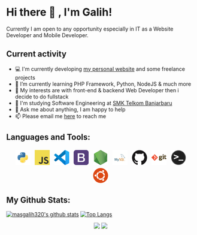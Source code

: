 # Hi there 👋 , I'm Galih!
Currently I am open to any opportunity especially in IT as a Website Developer and Mobile Developer.

## Current activity

- 💻 I'm currently developing <a href="https://galihsptr.id">my personal website</a> and some freelance projects
- 📖 I’m currently learning PHP Framework, Python, NodeJS & much more
- 🤔 My interests are with front-end & backend Web Developer then i decide to do fullstack
- 💼 I'm studying Software Engineering at <a href="https://smktelkom-bjb.sch.id">SMK Telkom Banjarbaru</a>
- 💬 Ask me about anything, I am happy to help
- 📫 Please email me <a href="mailto:masgalih320@gmail.com">here</a> to reach me

## Languages and Tools:
<p align="center">
<img src="https://raw.githubusercontent.com/github/explore/80688e429a7d4ef2fca1e82350fe8e3517d3494d/topics/python/python.png" alt="Python" height="40" style="vertical-align:top; margin:4px">
<img src="https://raw.githubusercontent.com/github/explore/80688e429a7d4ef2fca1e82350fe8e3517d3494d/topics/javascript/javascript.png" alt="Javascript" height="40" style="vertical-align:top; margin:4px">
<img src="https://raw.githubusercontent.com/github/explore/80688e429a7d4ef2fca1e82350fe8e3517d3494d/topics/visual-studio-code/visual-studio-code.png" alt="VS Code" height="40" style="vertical-align:top; margin:4px">
<img src="https://raw.githubusercontent.com/github/explore/80688e429a7d4ef2fca1e82350fe8e3517d3494d/topics/bootstrap/bootstrap.png" alt="Bootstrap" height="40" style="vertical-align:top; margin:4px">
<img src="https://raw.githubusercontent.com/github/explore/80688e429a7d4ef2fca1e82350fe8e3517d3494d/topics/nodejs/nodejs.png" alt="NodeJS" height="40" style="vertical-align:top; margin:4px">
<img src="https://raw.githubusercontent.com/github/explore/80688e429a7d4ef2fca1e82350fe8e3517d3494d/topics/mysql/mysql.png" alt="MySQL" height="40" style="vertical-align:top; margin:4px">
<img src="https://raw.githubusercontent.com/github/explore/78df643247d429f6cc873026c0622819ad797942/topics/github/github.png" alt="Github" height="40" style="vertical-align:top; margin:4px">
<img src="https://raw.githubusercontent.com/github/explore/80688e429a7d4ef2fca1e82350fe8e3517d3494d/topics/git/git.png" alt="Git" height="40" style="vertical-align:top; margin:4px">
<img src="https://raw.githubusercontent.com/github/explore/80688e429a7d4ef2fca1e82350fe8e3517d3494d/topics/terminal/terminal.png" alt="Terminal" height="40" style="vertical-align:top; margin:4px">
<img src="https://raw.githubusercontent.com/github/explore/80688e429a7d4ef2fca1e82350fe8e3517d3494d/topics/ubuntu/ubuntu.png" alt="Ubuntu" height="40" style="vertical-align:top; margin:4px">
</p>

## My Github Stats:
[![masgalih320's github stats](https://github-readme-stats.vercel.app/api?username=masgalih320&show_icons=true&hide=issues&bg_color=0D1117&text_color=c9d1d9&icon_color=ff3860&title_color=7957d5&hide_border=true&count_private=true)](https://github.com/masgalih320)
[![Top Langs](https://github-readme-stats.vercel.app/api/top-langs/?username=masgalih320&layout=compact&langs_count=7&hide=html&bg_color=0D1117&text_color=c9d1d9&icon_color=ff3860&title_color=7957d5&hide_border=true)](https://github.com/masgalih320)

<p align="center">
    <img src="https://gpvc.arturio.dev/masgalih320" />
    <img src="https://img.shields.io/github/followers/masgalih320?label=Followers&logo=Github)](https://github.com/masgalih320">
</p>
